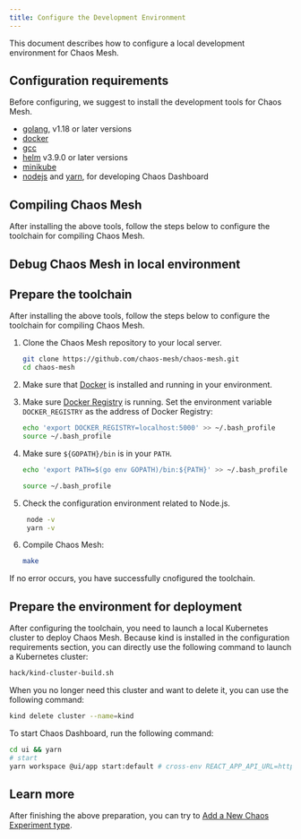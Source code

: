```yaml
---
title: Configure the Development Environment
---
```


This document describes how to configure a local development environment for Chaos Mesh.

## Configuration requirements

Before configuring, we suggest to install the development tools for Chaos Mesh.

- [golang](https://go.dev/doc/install), v1.18 or later versions
- [docker](https://www.docker.com/)
- [gcc](https://gcc.gnu.org/)
- [helm](https://helm.sh/) v3.9.0 or later versions
- [minikube](https://minikube.sigs.k8s.io/docs/start/)
- [nodejs](https://nodejs.org/en/) and [yarn](https://yarnpkg.com/lang/en/), for developing Chaos Dashboard

## Compiling Chaos Mesh

After installing the above tools, follow the steps below to configure the toolchain for compiling Chaos Mesh.

## Debug Chaos Mesh in local environment

## Prepare the toolchain

After installing the above tools, follow the steps below to configure the toolchain for compiling Chaos Mesh.

1. Clone the Chaos Mesh repository to your local server.

   ```bash
   git clone https://github.com/chaos-mesh/chaos-mesh.git
   cd chaos-mesh
   ```

2. Make sure that [Docker](https://docs.docker.com/install/) is installed and running in your environment.

3. Make sure [Docker Registry](https://docs.docker.com/registry/) is running. Set the environment variable `DOCKER_REGISTRY` as the address of Docker Registry:

   ```bash
   echo 'export DOCKER_REGISTRY=localhost:5000' >> ~/.bash_profile
   source ~/.bash_profile
   ```

4. Make sure `${GOPATH}/bin` is in your `PATH`.

   ```bash
   echo 'export PATH=$(go env GOPATH)/bin:${PATH}' >> ~/.bash_profile
   ```

   ```bash
   source ~/.bash_profile
   ```

5. Check the configuration environment related to Node.js.

   ```bash
    node -v
    yarn -v
   ```

6. Compile Chaos Mesh:

   ```bash
   make
   ```

If no error occurs, you have successfully cnofigured the toolchain.

## Prepare the environment for deployment

After configuring the toolchain, you need to launch a local Kubernetes cluster to deploy Chaos Mesh. Because kind is installed in the configuration requirements section, you can directly use the following command to launch a Kubernetes cluster:

```bash
hack/kind-cluster-build.sh
```

When you no longer need this cluster and want to delete it, you can use the following command:

```bash
kind delete cluster --name=kind
```

To start Chaos Dashboard, run the following command:

```bash
cd ui && yarn
# start
yarn workspace @ui/app start:default # cross-env REACT_APP_API_URL=http://localhost:2333 BROWSER=none react-scripts start
```

## Learn more

After finishing the above preparation, you can try to [Add a New Chaos Experiment type](add-new-chaos-experiment-type.md).
